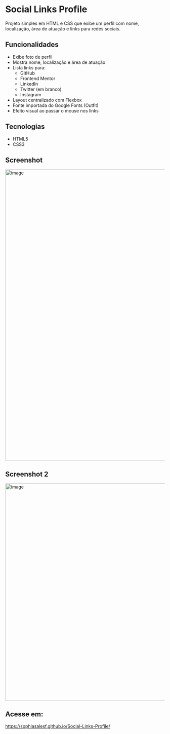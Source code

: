 # Social Links Profile

Projeto simples em HTML e CSS que exibe um perfil com nome, localização, área de atuação e links para redes sociais.

## Funcionalidades

- Exibe foto de perfil
- Mostra nome, localização e área de atuação
- Lista links para:
  - GitHub
  - Frontend Mentor
  - LinkedIn
  - Twitter (em branco)
  - Instagram
- Layout centralizado com Flexbox
- Fonte importada do Google Fonts (Outfit)
- Efeito visual ao passar o mouse nos links

## Tecnologias

- HTML5
- CSS3

## Screenshot

<img width="1330" height="920" alt="image" src="https://github.com/user-attachments/assets/c58d422b-d71b-4227-9f59-3ab58e62bad6" />

## Screenshot 2

<img width="994" height="686" alt="image" src="https://github.com/user-attachments/assets/529fe88c-155d-469e-87c2-b2a50828a8b8" />

## Acesse em:

https://sophiasalesf.github.io/Social-Links-Profile/
